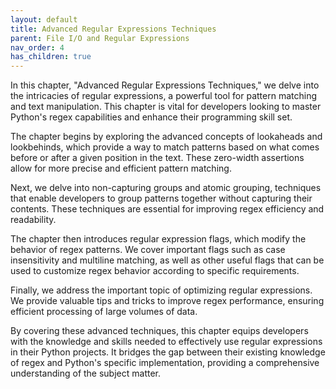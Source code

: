 ```yaml
---
layout: default
title: Advanced Regular Expressions Techniques
parent: File I/O and Regular Expressions
nav_order: 4
has_children: true
---
```

In this chapter, "Advanced Regular Expressions Techniques," we delve into the intricacies of regular expressions, a powerful tool for pattern matching and text manipulation. This chapter is vital for developers looking to master Python's regex capabilities and enhance their programming skill set.

The chapter begins by exploring the advanced concepts of lookaheads and lookbehinds, which provide a way to match patterns based on what comes before or after a given position in the text. These zero-width assertions allow for more precise and efficient pattern matching.

Next, we delve into non-capturing groups and atomic grouping, techniques that enable developers to group patterns together without capturing their contents. These techniques are essential for improving regex efficiency and readability.

The chapter then introduces regular expression flags, which modify the behavior of regex patterns. We cover important flags such as case insensitivity and multiline matching, as well as other useful flags that can be used to customize regex behavior according to specific requirements.

Finally, we address the important topic of optimizing regular expressions. We provide valuable tips and tricks to improve regex performance, ensuring efficient processing of large volumes of data.

By covering these advanced techniques, this chapter equips developers with the knowledge and skills needed to effectively use regular expressions in their Python projects. It bridges the gap between their existing knowledge of regex and Python's specific implementation, providing a comprehensive understanding of the subject matter.